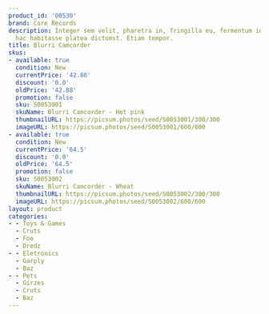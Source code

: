 ```yaml
---
product_id: '00530'
brand: Core Records
description: Integer sem velit, pharetra in, fringilla eu, fermentum id, felis. In
  hac habitasse platea dictumst. Etiam tempor.
title: Blurri Camcorder
skus:
- available: true
  condition: New
  currentPrice: '42.88'
  discount: '0.0'
  oldPrice: '42.88'
  promotion: false
  sku: S0053001
  skuName: Blurri Camcorder - Hot pink
  thumbnailURL: https://picsum.photos/seed/S0053001/300/300
  imageURL: https://picsum.photos/seed/S0053001/600/600
- available: true
  condition: New
  currentPrice: '64.5'
  discount: '0.0'
  oldPrice: '64.5'
  promotion: false
  sku: S0053002
  skuName: Blurri Camcorder - Wheat
  thumbnailURL: https://picsum.photos/seed/S0053002/300/300
  imageURL: https://picsum.photos/seed/S0053002/600/600
layout: product
categories:
- - Toys & Games
  - Cruts
  - Foo
  - Dredz
- - Eletronics
  - Garply
  - Baz
- - Pets
  - Girzes
  - Cruts
  - Baz
---
```

